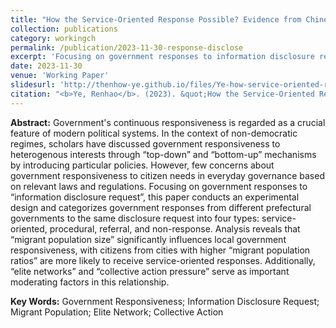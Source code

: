 ```yaml
---
title: "How the Service-Oriented Response Possible? Evidence from Chinese Local Governments Reply to Information Disclosure Requests (政府回应何以服务型：来自中国地方政府对信息公开回应的证据)"
collection: publications
category: workingch
permalink: /publication/2023-11-30-response-disclose
excerpt: 'Focusing on government responses to information disclosure request, this paper conducts an experimental design and categorizes government responses from different prefectural governments to the same disclosure request into four types: service-oriented, procedural, referral, and non-response, and reveals that migrant population size significantly influences local government responsiveness.'
date: 2023-11-30
venue: 'Working Paper'
slidesurl: 'http://thenhow-ye.github.io/files/Ye-how-service-oriented-response-possible.pdf'
citation: "<b>Ye, Renhao</b>. (2023). &quot;How the Service-Oriented Response Possible? Evidence from Chinese Local Governments Reply to Information Disclosure Requests (Zhengfuhuiying Heyi Fuwuxing: Laizi Zhonguodifangzhengfu dui Xinxigongkai Huiying de Zhengju).&quot; <i>Working Paper</i>."
---
```


**Abstract:** Government's continuous responsiveness is regarded as a crucial feature of modern political systems. In the context of non-democratic regimes, scholars have discussed government responsiveness to heterogenous interests through “top-down” and “bottom-up” mechanisms by introducing particular policies. However, few concerns about government responsiveness to citizen needs in everyday governance based on relevant laws and regulations. Focusing on government responses to “information disclosure request”, this paper conducts an experimental design and categorizes government responses from different prefectural governments to the same disclosure request into four types: service-oriented, procedural, referral, and non-response. Analysis reveals that “migrant population size” significantly influences local government responsiveness, with citizens from cities with higher “migrant population ratios” are more likely to receive service-oriented responses. Additionally, “elite networks” and “collective action pressure” serve as important moderating factors in this relationship.

**Key Words:** Government Responsiveness; Information Disclosure Request; Migrant Population; Elite Network; Collective Action
